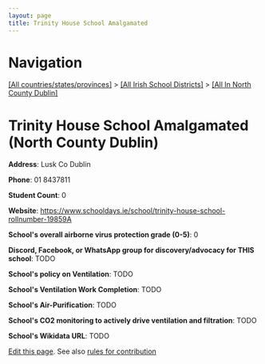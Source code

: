```yaml
---
layout: page
title: Trinity House School Amalgamated
---
```

# Navigation

[[All countries/states/provinces]](../../..) > [[All Irish School Districts]](../..) > [[All In North County Dublin]](..)

# Trinity House School Amalgamated (North County Dublin)

**Address**: Lusk Co Dublin

**Phone**: 01 8437811

**Student Count**: 0

**Website**: <https://www.schooldays.ie/school/trinity-house-school-rollnumber-19859A>

**School's overall airborne virus protection grade (0-5)**: 0

**Discord, Facebook, or WhatsApp group for discovery/advocacy for THIS school**: TODO

**School's policy on Ventilation**: TODO

**School's Ventilation Work Completion**: TODO

**School's Air-Purification**: TODO

**School's CO2 monitoring to actively drive ventilation and filtration**: TODO

**School's Wikidata URL**: TODO


[Edit this page](https://github.com/ventilate-schools/Ireland/edit/main/./Dublin_North_County_Dublin/Trinity_House_School_Amalgamated.md). See also [rules for contribution](../../../contribution-rules/)